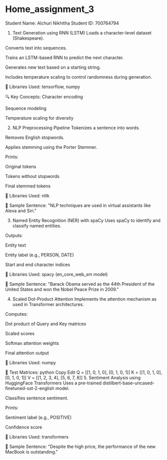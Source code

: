 # Home_assignment_3
Student Name: Alchuri Nikhitha
Student ID: 700764794

1. Text Generation using RNN (LSTM)
Loads a character-level dataset (Shakespeare).

Converts text into sequences.

Trains an LSTM-based RNN to predict the next character.

Generates new text based on a starting string.

Includes temperature scaling to control randomness during generation.

🔧 Libraries Used:
tensorflow, numpy

🔍 Key Concepts:
Character encoding

Sequence modeling

Temperature scaling for diversity

2. NLP Preprocessing Pipeline
Tokenizes a sentence into words.

Removes English stopwords.

Applies stemming using the Porter Stemmer.

Prints:

Original tokens

Tokens without stopwords

Final stemmed tokens

🔧 Libraries Used:
nltk

🧠 Sample Sentence:
"NLP techniques are used in virtual assistants like Alexa and Siri."

3. Named Entity Recognition (NER) with spaCy
Uses spaCy to identify and classify named entities.

Outputs:

Entity text

Entity label (e.g., PERSON, DATE)

Start and end character indices

🔧 Libraries Used:
spacy (en_core_web_sm model)

🧠 Sample Sentence:
"Barack Obama served as the 44th President of the United States and won the Nobel Peace Prize in 2009."

4. Scaled Dot-Product Attention
Implements the attention mechanism as used in Transformer architectures.

Computes:

Dot product of Query and Key matrices

Scaled scores

Softmax attention weights

Final attention output

🔧 Libraries Used:
numpy

🧪 Test Matrices:
python
Copy
Edit
Q = [[1, 0, 1, 0], [0, 1, 0, 1]]
K = [[1, 0, 1, 0], [0, 1, 0, 1]]
V = [[1, 2, 3, 4], [5, 6, 7, 8]]
5. Sentiment Analysis using HuggingFace Transformers
Uses a pre-trained distilbert-base-uncased-finetuned-sst-2-english model.

Classifies sentence sentiment.

Prints:

Sentiment label (e.g., POSITIVE)

Confidence score

🔧 Libraries Used:
transformers

🧠 Sample Sentence:
"Despite the high price, the performance of the new MacBook is outstanding."

